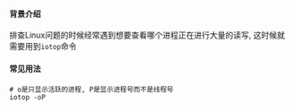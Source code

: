 #### 背景介绍

排查Linux问题的时候经常遇到想要查看哪个进程正在进行大量的读写, 这时候就需要用到`iotop`命令

#### 常见用法

```
# o是只显示活跃的进程, P是显示进程号而不是线程号
iotop -oP
```